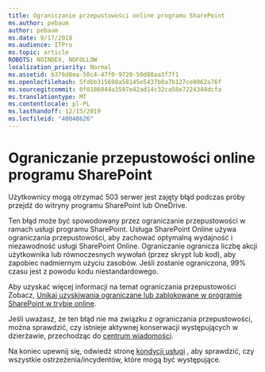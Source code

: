 ```yaml
---
title: Ograniczanie przepustowości online programu SharePoint
ms.author: pebaum
author: pebaum
ms.date: 9/17/2018
ms.audience: ITPro
ms.topic: article
ROBOTS: NOINDEX, NOFOLLOW
localization_priority: Normal
ms.assetid: b376d8ea-50c4-47f0-9720-50d80aa3f7f1
ms.openlocfilehash: 5fdbb315698a58145e5437b0a7b127ce0062a76f
ms.sourcegitcommit: 0f0186044a3597e42ad14c32ca58e7224344dcfa
ms.translationtype: MT
ms.contentlocale: pl-PL
ms.lasthandoff: 12/15/2019
ms.locfileid: "40048626"
---
```

# <a name="sharepoint-online-throttling"></a>Ograniczanie przepustowości online programu SharePoint

Użytkownicy mogą otrzymać 503 serwer jest zajęty błąd podczas próby przejdź do witryny programu SharePoint lub OneDrive. 

Ten błąd może być spowodowany przez ograniczanie przepustowości w ramach usługi programu SharePoint. Usługa SharePoint Online używa ograniczania przepustowości, aby zachować optymalną wydajność i niezawodność usługi SharePoint Online. Ograniczanie ogranicza liczbę akcji użytkownika lub równoczesnych wywołań (przez skrypt lub kod), aby zapobiec nadmiernym użyciu zasobów. Jeśli zostanie ograniczona, 99% czasu jest z powodu kodu niestandardowego.

Aby uzyskać więcej informacji na temat ograniczania przepustowości Zobacz, [Unikaj uzyskiwania ograniczane lub zablokowane w programie SharePoint w trybie online](https://docs.microsoft.com/sharepoint/dev/general-development/how-to-avoid-getting-throttled-or-blocked-in-sharepoint-online).

Jeśli uważasz, że ten błąd nie ma związku z ograniczania przepustowości, można sprawdzić, czy istnieje aktywnej konserwacji występujących w dzierżawie, przechodząc do [centrum wiadomości](https://portal.office.com/adminportal/home#/MessageCenter).

 Na koniec upewnij się, odwiedź stronę [kondycji usługi](https://portal.office.com/adminportal/home#/servicehealth) , aby sprawdzić, czy wszystkie ostrzeżenia/incydentów, które mogą być występujące.

